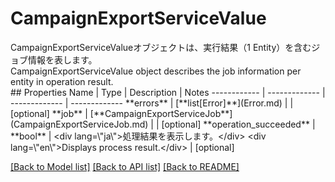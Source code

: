 # CampaignExportServiceValue

<div lang=\"ja\">CampaignExportServiceValueオブジェクトは、実行結果（1 Entity）を含むジョブ情報を表します。</div> <div lang=\"en\">CampaignExportServiceValue object describes the job information per entity in operation result.</div> 
## Properties
Name | Type | Description | Notes
------------ | ------------- | ------------- | -------------
**errors** | [**list[Error]**](Error.md) |  | [optional] 
**job** | [**CampaignExportServiceJob**](CampaignExportServiceJob.md) |  | [optional] 
**operation_succeeded** | **bool** | &lt;div lang&#x3D;\&quot;ja\&quot;&gt;処理結果を表示します。&lt;/div&gt; &lt;div lang&#x3D;\&quot;en\&quot;&gt;Displays process result.&lt;/div&gt;  | [optional] 

[[Back to Model list]](../README.md#documentation-for-models) [[Back to API list]](../README.md#documentation-for-api-endpoints) [[Back to README]](../README.md)


